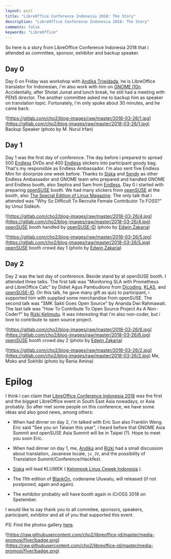 ```yaml
---
layout: post
title: "LibreOffice Conference Indonesia 2018: The Story"
description: "LibreOffice Conference Indonesia 2018: The Story"
comments: false
keywords: "LibreOffice"
---
```


So here is a story from LibreOffice Conference Indonesia 2018 that i attended as committee, sponsor, exhibitor and backup speaker. 

## Day 0
Day 0 on Friday was workshop with [Andika Triwidada](https://i14i.andika.info), he is LibreOffice translator for Indonesian, i'm also work with him on [GNOME l10n](https://l10n.gnome.org/teams/id/). Accidentally, after Sholat Jumat and lunch break, he still had a meeting with PENS director. The another committee asked me to backup him as speaker on translation topic. Fortunately, i'm only spoke about 30 minutes, and he came back. 

![https://gitlab.com/cho2/blog-images/raw/master/2018-03-26/1.jpg](https://gitlab.com/cho2/blog-images/raw/master/2018-03-26/1.jpg)
Backup Speaker (photo by M. Nurul Irfan)

## Day 1
Day 1 was the first day of conference. The day before i prepared to spread 500 [Endless](https://endlessos.com/) DVDs and 400 [Endless](https://endlessos.com/) stickers into participant goody bag. That's my responsible as Endless Ambassador. I'm also sent five Endless Mini for doorprize one week before. Thanks to [Siska](https://twitter.com/halosiska) and [Sendy](https://twitter.com/sendyyeah) as other Endless Ambassador and GNOME team who prepared and handled GNOME and Endless booth, also Septira and Sam from [Endless](https://endlessos.com/). Day 0 i started with preparing [openSUSE](https://www.opensuse.org/) booth. We had many stickers from [openSUSE](https://www.opensuse.org/) at the booth, also [The Special Edition of Linux Magazine](https://news.opensuse.org/2017/10/11/special-edition-highlights-opensuse-kde/). The only talk that i attended was "Why So Difficult To Recruite Female Contributor To FOSS?" by Umul Sidikoh.

![https://gitlab.com/cho2/blog-images/raw/master/2018-03-26/4.jpg](https://gitlab.com/cho2/blog-images/raw/master/2018-03-26/4.jpg)
[openSUSE](https://www.opensuse.org/) booth handled by 
[openSUSE-ID](https://opensuse.id/) (photo by [Edwin Zakaria](https://twitter.com/medwinz/status/977353798896074753))

![https://gitlab.com/cho2/blog-images/raw/master/2018-03-26/5.jpg](https://gitlab.com/cho2/blog-images/raw/master/2018-03-26/5.jpg)
[openSUSE](https://www.opensuse.org/) booth crowd day 1 (photo by [Edwin Zakaria](https://twitter.com/medwinz/status/977479900067057664))


## Day 2
Day 2 was the last day of conference. Beside stand by at openSUSE booth. I attended three talks. The first talk was "Monitoring SLA with Prometheus and LibreOffice Calc" by Didiet Agus Pambudiono from [Dicoding](https://www.dicoding.com/), [KLAS](https://klas.or.id/), and [openSUSE-ID](https://opensuse.id/). On this talk, he gave many gift as quiz to participant, i supported him with supplied some merchandise from openSUSE. The second talk was "SMK Sakti Goes Open Source" by Ananda Dwi Rahmawati. The last talk was "How To Contribute To Open Source Project As A Non-Coder?" by [Rizki Kelimutu](http://kelimuttu.github.io). It was interesting that i'm also non-coder, but i love to contribute to open source project. 

![https://gitlab.com/cho2/blog-images/raw/master/2018-03-26/6.jpg](https://gitlab.com/cho2/blog-images/raw/master/2018-03-26/6.jpg)
[openSUSE](https://www.opensuse.org/) booth crowd day 2 (photo by [Edwin Zakaria](https://twitter.com/medwinz/status/977763691947945984))

![https://gitlab.com/cho2/blog-images/raw/master/2018-03-26/2.jpg](https://gitlab.com/cho2/blog-images/raw/master/2018-03-26/2.jpg)
Me, Moko and Sokhibi (photo by Rania Amina)

# Epilog
I think i can claim that [LibreOffice Conference Indonesia 2018](https://libreoffice.id/) was the first and the biggest LibreOffice event in South East Asia nowadays, or Asia probably. So after met some people on this conference, we have some ideas and also good news, among others:

* When had dinner on day 2, i'm talked with Eric Sun also Franklin Weng. Eric said "See you on Taiwan this year", i heard before that GNOME Asia Summit and openSUSE Asia Summit will be in Taipei (?). Hope to meet you soon Eric. 

* When had dinner on day 1, me, [Andika](https://i14i.andika.info) and [Rizki](http://kelimuttu.github.io) had a small discussion about translation, Javanese locale, `jv_JV`, and the possibility of Translation Summit/Conference/Hackfest.

* [Siska](https://twitter.com/halosiska) will lead KLUWEK ( [Kelompok Linux Cewek Indonesia](http://archive.linux.or.id/node/2052) ).  

* The 11th edition of [BlankOn](https://www.blankonlinux.or.id/), codename Uluwatu, will released (if not postponed, again and again).

* The exhibitor probably will have booth again in iCrOSS 2018 on Spetember.

I would like to say thank you to all commitee, sponsors, speakers, participant, exhibitor and all of you that supported this event.

PS: Find the photos gallery [here](https://www.flickr.com/groups/3951337@N22/).

![https://raw.githubusercontent.com/cho2/libreoffice-id/master/media-promosi/flyer/badge.png](https://raw.githubusercontent.com/cho2/libreoffice-id/master/media-promosi/flyer/badge.png)